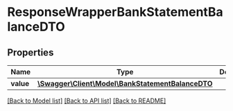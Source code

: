 # ResponseWrapperBankStatementBalanceDTO

## Properties
Name | Type | Description | Notes
------------ | ------------- | ------------- | -------------
**value** | [**\Swagger\Client\Model\BankStatementBalanceDTO**](BankStatementBalanceDTO.md) |  | [optional] 

[[Back to Model list]](../../README.md#documentation-for-models) [[Back to API list]](../../README.md#documentation-for-api-endpoints) [[Back to README]](../../README.md)

